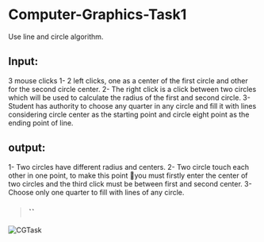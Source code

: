 # Computer-Graphics-Task1
Use line and circle algorithm.

## Input: 
3 mouse clicks
1- 2 left clicks, one as a center of the first circle and other for the second circle center.
2- The right click is a click between two circles which will be used to calculate the radius of the first and second circle.
3- Student has authority to choose any quarter in any circle and fill it with lines considering circle center as the starting 
    point and circle eight point as the ending point of line.
    
## output:
1- Two circles have different radius and centers.
2- Two circle touch each other in one point, to make this point you must firstly enter the center of two circles and the third 
    click must be between first and second center.
3- Choose only one quarter to fill with lines of any circle.


> ### **_``_**
![CGTask](https://user-images.githubusercontent.com/36192122/87868763-af830500-c999-11ea-9546-bcb28d1f8847.PNG)

